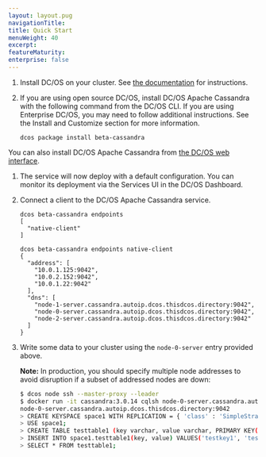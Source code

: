 ```yaml
---
layout: layout.pug
navigationTitle: 
title: Quick Start
menuWeight: 40
excerpt:
featureMaturity:
enterprise: false
---
```

<!-- This source repo for this topic is https://github.com/mesosphere/dcos-commons -->


1. Install DC/OS on your cluster. See [the documentation](/latest/administration/installing/) for instructions.
1. If you are using open source DC/OS, install DC/OS Apache Cassandra with the following command from the DC/OS CLI. If you are using Enterprise DC/OS, you may need to follow additional instructions. See the Install and Customize section for more information.
   
   ```
   dcos package install beta-cassandra
   ```
   
You can also install DC/OS Apache Cassandra from [the DC/OS web interface](/latest/usage/webinterface/).

1. The service will now deploy with a default configuration. You can monitor its deployment via the Services UI in the DC/OS Dashboard.

1. Connect a client to the DC/OS Apache Cassandra service.

   ```
   dcos beta-cassandra endpoints
   [
     "native-client"
   ]

   dcos beta-cassandra endpoints native-client
   {
     "address": [
       "10.0.1.125:9042",
       "10.0.2.152:9042",
       "10.0.1.22:9042"
     ],
     "dns": [
       "node-1-server.cassandra.autoip.dcos.thisdcos.directory:9042",
       "node-0-server.cassandra.autoip.dcos.thisdcos.directory:9042",
       "node-2-server.cassandra.autoip.dcos.thisdcos.directory:9042"
     ]
   }
   ```
   
1. Write some data to your cluster using the `node-0-server` entry provided above.

   **Note:** In production, you should specify multiple node addresses to avoid disruption if a subset of addressed nodes are down:

   ```bash
   $ dcos node ssh --master-proxy --leader
   $ docker run -it cassandra:3.0.14 cqlsh node-0-server.cassandra.autoip.dcos.thisdcos.directory
   node-0-server.cassandra.autoip.dcos.thisdcos.directory:9042
   > CREATE KEYSPACE space1 WITH REPLICATION = { 'class' : 'SimpleStrategy', 'replication_factor' : 3 };
   > USE space1;
   > CREATE TABLE testtable1 (key varchar, value varchar, PRIMARY KEY(key));
   > INSERT INTO space1.testtable1(key, value) VALUES('testkey1', 'testvalue1');
   > SELECT * FROM testtable1;
   ```
